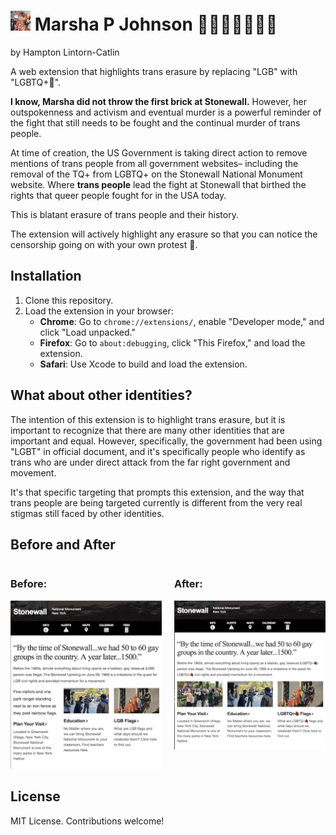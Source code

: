 # <img src="icon.png" width="32" height="32" alt="Extension Icon"> Marsha P Johnson 🏳️‍⚧️🏳️‍⚧️🏳️‍⚧️🧱

by Hampton Lintorn-Catlin

A web extension that highlights trans erasure by replacing "LGB" with "LGBTQ+🧱".

**I know, Marsha did not throw the first brick at Stonewall.** However, her outspokenness and activism and eventual
murder is a powerful reminder of the fight that still needs to be fought and the continual murder of trans people.

At time of creation, the US Government is taking direct action to remove mentions of trans people from all
government websites– including the removal of the TQ+ from LGBTQ+ on the Stonewall National Monument website.
Where **trans people** lead the fight at Stonewall that birthed the rights that queer people fought for in the
USA today.

This is blatant erasure of trans people and their history.

The extension will actively highlight any erasure so that you can notice the censorship going on with your
own protest 🧱.

## Installation
1. Clone this repository.
2. Load the extension in your browser:
   - **Chrome**: Go to `chrome://extensions/`, enable "Developer mode," and click "Load unpacked."
   - **Firefox**: Go to `about:debugging`, click "This Firefox," and load the extension.
   - **Safari**: Use Xcode to build and load the extension.


## What about other identities?

The intention of this extension is to highlight trans erasure, but it is important to recognize that there are
many other identities that are important and equal. However, specifically, the government had been using "LGBT"
in official document, and it's specifically people who identify as trans who are under direct attack from the far
right government and movement.

It's that specific targeting that prompts this extension, and the way that trans people are being targeted 
currently is different from the very real stigmas still faced by other identities.

## Before and After
<div style="display: flex; gap: 20px;">
    <div>
        <h3>Before:</h3>
        <img src="./before.png" alt="Before" width="400"/>
    </div>
    <div>
        <h3>After:</h3>
        <img src="./after.png" alt="After" width="400"/>
    </div>
</div>

## License
MIT License. Contributions welcome!
